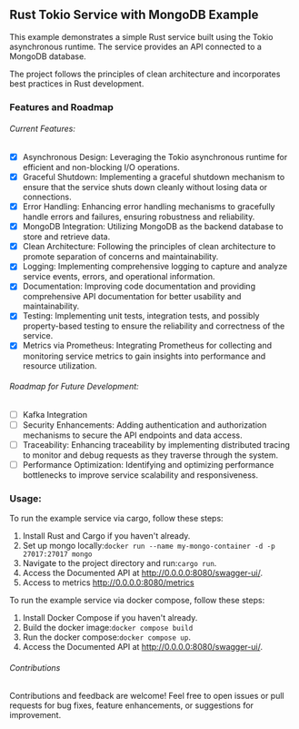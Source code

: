 ## Rust Tokio Service with MongoDB Example

This example demonstrates a simple Rust service built using the Tokio asynchronous runtime. The service provides an API
connected to a MongoDB database.

The project follows the principles of clean architecture and incorporates best practices in Rust development.

### Features and Roadmap

###### Current Features:

- [X] Asynchronous Design: Leveraging the Tokio asynchronous runtime for efficient and non-blocking I/O operations.
- [X] Graceful Shutdown: Implementing a graceful shutdown mechanism to ensure that the service shuts down cleanly
  without losing data or connections.
- [X] Error Handling: Enhancing error handling mechanisms to gracefully handle errors and failures, ensuring robustness
  and reliability.
- [X] MongoDB Integration: Utilizing MongoDB as the backend database to store and retrieve data.
- [X] Clean Architecture: Following the principles of clean architecture to promote separation of concerns and
  maintainability.
- [X] Logging: Implementing comprehensive logging to capture and analyze service events, errors, and operational
  information.
- [X] Documentation: Improving code documentation and providing comprehensive API documentation for better usability and
  maintainability.
- [X] Testing: Implementing unit tests, integration tests, and possibly property-based testing to ensure the reliability
  and correctness of the service.
- [X] Metrics via Prometheus: Integrating Prometheus for collecting and monitoring service metrics to gain insights into
  performance and resource utilization.

###### Roadmap for Future Development:

- [ ] Kafka Integration
- [ ] Security Enhancements: Adding authentication and authorization mechanisms to secure the API endpoints and data
  access.
- [ ] Traceability: Enhancing traceability by implementing distributed tracing to monitor and debug requests as they
  traverse through the system.
- [ ] Performance Optimization: Identifying and optimizing performance bottlenecks to improve service scalability and
  responsiveness.

### Usage:

To run the example service via cargo, follow these steps:

1. Install Rust and Cargo if you haven't already.
2. Set up mongo locally:```docker run --name my-mongo-container -d -p 27017:27017 mongo```
3. Navigate to the project directory and run:```cargo run```.
4. Access the Documented API at http://0.0.0.0:8080/swagger-ui/.
5. Access to metrics http://0.0.0.0:8080/metrics

To run the example service via docker compose, follow these steps:

1. Install Docker Compose if you haven't already.
2. Build the docker image:```docker compose build```
3. Run the docker compose:```docker compose up```.
4. Access the Documented API at http://0.0.0.0:8080/swagger-ui/.

###### Contributions

Contributions and feedback are welcome! Feel free to open issues or pull requests for bug fixes, feature enhancements,
or suggestions for improvement.

